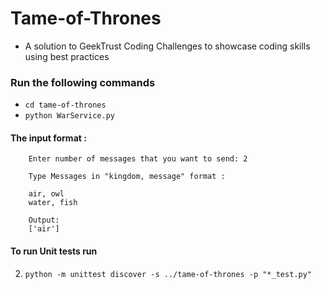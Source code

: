 # Tame-of-Thrones

- A solution to GeekTrust Coding Challenges to showcase coding skills using best practices

### Run the following commands

* `cd tame-of-thrones`
* `python WarService.py`

#### The input format :

```
    Enter number of messages that you want to send: 2

    Type Messages in "kingdom, message" format :

    air, owl
    water, fish

    Output:
    ['air']
```

#### To run Unit tests run 
2. `python -m unittest discover -s ../tame-of-thrones -p "*_test.py"`
